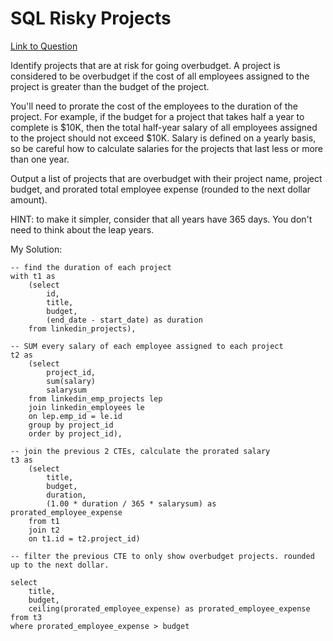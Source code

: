 # SQL Risky Projects

[Link to Question](https://platform.stratascratch.com/coding/10304-risky-projects?code_type=1)

Identify projects that are at risk for going overbudget. A project is considered to be overbudget if the cost of all employees assigned to the project is greater than the budget of the project.

You'll need to prorate the cost of the employees to the duration of the project. For example, if the budget for a project that takes half a year to complete is $10K, then the total half-year salary of all employees assigned to the project should not exceed $10K. Salary is defined on a yearly basis, so be careful how to calculate salaries for the projects that last less or more than one year.

Output a list of projects that are overbudget with their project name, project budget, and prorated total employee expense (rounded to the next dollar amount).

HINT: to make it simpler, consider that all years have 365 days. You don't need to think about the leap years.

My Solution:

    -- find the duration of each project
    with t1 as 
        (select 
            id, 
            title, 
            budget, 
            (end_date - start_date) as duration 
        from linkedin_projects), 
    
    -- SUM every salary of each employee assigned to each project
    t2 as 
        (select 
            project_id, 
            sum(salary) 
            salarysum
        from linkedin_emp_projects lep
        join linkedin_employees le
        on lep.emp_id = le.id
        group by project_id
        order by project_id),
    
    -- join the previous 2 CTEs, calculate the prorated salary
    t3 as 
        (select 
            title, 
            budget, 
            duration, 
            (1.00 * duration / 365 * salarysum) as prorated_employee_expense
        from t1
        join t2
        on t1.id = t2.project_id)
    
    -- filter the previous CTE to only show overbudget projects. rounded up to the next dollar.
    
    select 
        title, 
        budget, 
        ceiling(prorated_employee_expense) as prorated_employee_expense
    from t3
    where prorated_employee_expense > budget

